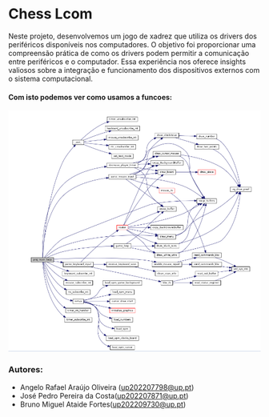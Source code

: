 # Chess Lcom


Neste projeto, desenvolvemos um jogo de xadrez que utiliza os drivers dos periféricos disponíveis nos computadores. O objetivo foi proporcionar uma compreensão prática de como os drivers podem permitir a comunicação entre periféricos e o computador. Essa experiência nos oferece insights valiosos sobre a integração e funcionamento dos dispositivos externos com o sistema computacional.

#### Com isto  podemos ver como usamos a funcoes:
![Function Graph](../doc/functionGraph.png)
### Autores:

* Angelo Rafael Araújo Oliveira (up202207798@up.pt)
* José Pedro Pereira da Costa(up202207871@up.pt)
* Bruno Miguel Ataide Fortes(up202209730@up.pt)
